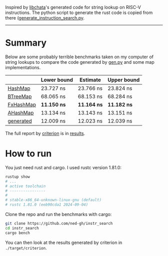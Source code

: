 Inspired by
[libchata](https://github.com/Slackadays/Chata/blob/main/libchata/src/generate_instruction_search.py)'s
generated code for string lookup on RISC-V instructions. The python script to
generate the rust code is copied from there
([generate_instruction_search.py](https://github.com/Slackadays/Chata/blob/main/libchata/src/generate_instruction_search.py).

---

# Summary

Below are some probably terrible benchmarks taken on my computer of string
lookups to compare the code generated by [gen.py](./gen.py) and some map
implementations.

|     | Lower bound | Estimate | Upper bound |
| --- | ----------- | -------- | ----------- |
| [HashMap](https://doc.rust-lang.org/std/collections/struct.HashMap.html) | 23.727 ns | 23.766 ns | 23.824 ns |
| [BTreeMap](https://doc.rust-lang.org/std/collections/struct.BTreeMap.html) | 68.065 ns | 68.153 ns | 68.284 ns |
| [FxHashMap](https://docs.rs/rustc-hash/latest/rustc_hash/type.FxHashMap.html) | **11.150 ns** | **11.164 ns** | **11.182 ns** |
| [AHashMap](https://docs.rs/ahash/latest/ahash/struct.AHashMap.html) | 13.134 ns | 13.143 ns | 13.151 ns |
| [generated](./src/generated.rs) | 12.009 ns | 12.023 ns | 12.039 ns |

The full report by [criterion](https://docs.rs/criterion/latest/criterion/index.html) is in [results](./results).

# How to run

You just need rust and cargo. I used rustc version 1.81.0:

```sh
rustup show
# ...
# active toolchain
# ----------------
# 
# stable-x86_64-unknown-linux-gnu (default)
# rustc 1.81.0 (eeb90cda1 2024-09-04)
```

Clone the repo and run the benchmarks with cargo:

```sh
git clone https://github.com/ned-gh/instr_search
cd instr_search
cargo bench
```

You can then look at the results generated by criterion in `./target/criterion`.
